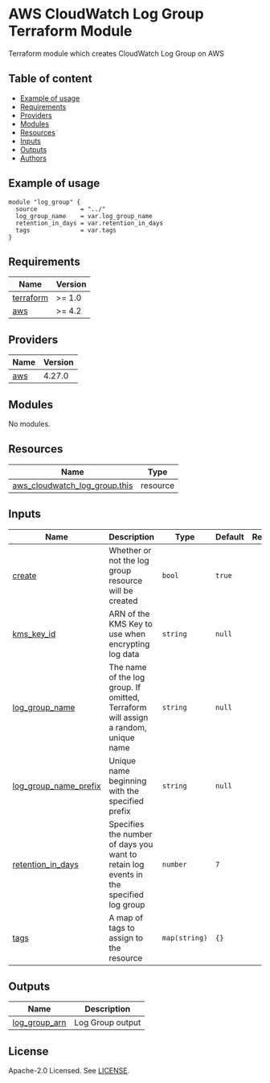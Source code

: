 # AWS CloudWatch Log Group Terraform Module
Terraform module which creates CloudWatch Log Group on AWS

<!-- BEGIN_TERRAFORM_DOCS -->
## Table of content

- [Example of usage](#example-of-usage)
- [Requirements](#requirements)
- [Providers](#providers)
- [Modules](#modules)
- [Resources](#resources)
- [Inputs](#inputs)
- [Outputs](#outputs)
- [Authors](#authors)

## Example of usage

```hcl
module "log_group" {
  source            = "../"
  log_group_name    = var.log_group_name
  retention_in_days = var.retention_in_days
  tags              = var.tags
}
```

## Requirements

| Name | Version |
|------|---------|
| <a name="requirement_terraform"></a> [terraform](#requirement\_terraform) | >= 1.0 |
| <a name="requirement_aws"></a> [aws](#requirement\_aws) | >= 4.2 |

## Providers

| Name | Version |
|------|---------|
| <a name="provider_aws"></a> [aws](#provider\_aws) | 4.27.0 |

## Modules

No modules.

## Resources

| Name | Type |
|------|------|
| [aws_cloudwatch_log_group.this](https://registry.terraform.io/providers/hashicorp/aws/latest/docs/resources/cloudwatch_log_group) | resource |

## Inputs

| Name | Description | Type | Default | Required |
|------|-------------|------|---------|:--------:|
| <a name="input_create"></a> [create](#input\_create) | Whether or not the log group resource will be created | `bool` | `true` | no |
| <a name="input_kms_key_id"></a> [kms\_key\_id](#input\_kms\_key\_id) | ARN of the KMS Key to use when encrypting log data | `string` | `null` | no |
| <a name="input_log_group_name"></a> [log\_group\_name](#input\_log\_group\_name) | The name of the log group. If omitted, Terraform will assign a random, unique name | `string` | `null` | no |
| <a name="input_log_group_name_prefix"></a> [log\_group\_name\_prefix](#input\_log\_group\_name\_prefix) | Unique name beginning with the specified prefix | `string` | `null` | no |
| <a name="input_retention_in_days"></a> [retention\_in\_days](#input\_retention\_in\_days) | Specifies the number of days you want to retain log events in the specified log group | `number` | `7` | no |
| <a name="input_tags"></a> [tags](#input\_tags) | A map of tags to assign to the resource | `map(string)` | `{}` | no |

## Outputs

| Name | Description |
|------|-------------|
| <a name="output_log_group_arn"></a> [log\_group\_arn](#output\_log\_group\_arn) | Log Group output |



## License
Apache-2.0 Licensed. See [LICENSE](https://github.com/florentio/terraform-aws-cloudwatch-log-group/blob/main/LICENSE).
<!-- END_TERRAFORM_DOCS -->
